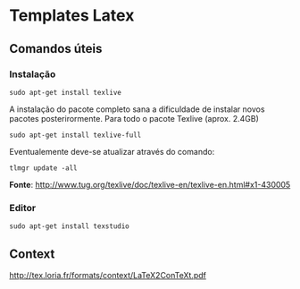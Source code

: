 # Templates Latex

## Comandos úteis

### Instalação

	sudo apt-get install texlive

A instalação do pacote completo sana a dificuldade de instalar novos pacotes posterirormente.
Para todo o pacote Texlive (aprox. 2.4GB)

	sudo apt-get install texlive-full

Eventualemente deve-se atualizar através do comando:
	
	tlmgr update -all

**Fonte**: http://www.tug.org/texlive/doc/texlive-en/texlive-en.html#x1-430005

### Editor
	sudo apt-get install texstudio
	
## Context
http://tex.loria.fr/formats/context/LaTeX2ConTeXt.pdf
